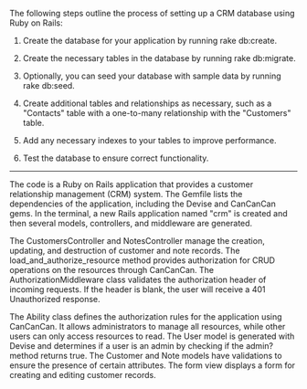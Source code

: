 The following steps outline the process of setting up a CRM database using Ruby on Rails:

1. Create the database for your application by running rake db:create.

2. Create the necessary tables in the database by running rake db:migrate.

3. Optionally, you can seed your database with sample data by running rake db:seed.

4. Create additional tables and relationships as necessary, such as a "Contacts" table with a one-to-many relationship with the "Customers" table.

5. Add any necessary indexes to your tables to improve performance.

6. Test the database to ensure correct functionality.
_________________________________________________________________________________________________________________________________________________________________
The code is a Ruby on Rails application that provides a customer relationship management (CRM) system. The Gemfile lists the dependencies of the application, including the Devise and CanCanCan gems. In the terminal, a new Rails application named "crm" is created and then several models, controllers, and middleware are generated.

The CustomersController and NotesController manage the creation, updating, and destruction of customer and note records. The load_and_authorize_resource method provides authorization for CRUD operations on the resources through CanCanCan. The AuthorizationMiddleware class validates the authorization header of incoming requests. If the header is blank, the user will receive a 401 Unauthorized response.

The Ability class defines the authorization rules for the application using CanCanCan. It allows administrators to manage all resources, while other users can only access resources to read. The User model is generated with Devise and determines if a user is an admin by checking if the admin? method returns true. The Customer and Note models have validations to ensure the presence of certain attributes. The form view displays a form for creating and editing customer records.
